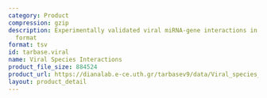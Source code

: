 ```yaml
---
category: Product
compression: gzip
description: Experimentally validated viral miRNA-gene interactions in tab-delimited
  format
format: tsv
id: tarbase.viral
name: Viral Species Interactions
product_file_size: 884524
product_url: https://dianalab.e-ce.uth.gr/tarbasev9/data/Viral_species_TarBase-v9.tsv.gz
layout: product_detail
---
```

